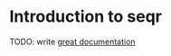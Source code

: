 # Introduction to seqr

TODO: write [great documentation](http://jacobian.org/writing/what-to-write/)
